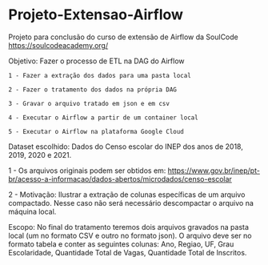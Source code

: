 # Projeto-Extensao-Airflow

Projeto para conclusão do curso de extensão de Airflow da SoulCode https://soulcodeacademy.org/

Objetivo: Fazer o processo de ETL na DAG do Airflow

    1 - Fazer a extração dos dados para uma pasta local
  
    2 - Fazer o tratamento dos dados na própria DAG
  
    3 - Gravar o arquivo tratado em json e em csv
  
    4 - Executar o Airflow a partir de um container local
  
    5 - Executar o Airflow na plataforma Google Cloud 

Dataset escolhido: Dados do Censo escolar do INEP dos anos de 2018, 2019, 2020 e 2021.

   1 - Os arquivos originais podem ser obtidos em: https://www.gov.br/inep/pt-br/acesso-a-informacao/dados-abertos/microdados/censo-escolar
  
   2 - Motivação: Ilustrar a extração de colunas específicas de um arquivo compactado. Nesse caso não será necessário descompactar o arquivo na máquina local. 
  
  
Escopo: No final do tratamento teremos dois arquivos gravados na pasta local (um no formato CSV e outro no formato json). O arquivo deve ser no formato tabela e conter as seguintes colunas: Ano, Regiao, UF, Grau Escolaridade, Quantidade Total de Vagas, Quantidade Total de Inscritos.
